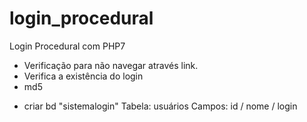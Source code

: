 # login_procedural
Login Procedural com PHP7

- Verificação para não navegar através link.
- Verifica a existência do login
- md5

* criar bd "sistemalogin"
  Tabela: usuários
  Campos: id / nome / login

